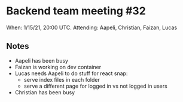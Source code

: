 # Backend team meeting #32

When: 1/15/21, 20:00 UTC.
Attending: Aapeli, Christian, Faizan, Lucas

## Notes

* Aapeli has been busy
* Faizan is working on dev container
* Lucas needs Aapeli to do stuff for react snap:
  - serve index files in each folder
  - serve a different page for logged in vs not logged in users
* Christian has been busy

